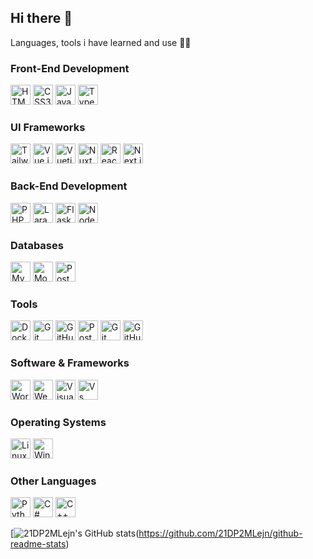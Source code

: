 ## Hi there 👋

Languages, tools i have learned and use 🧑‍💻
<section>
  <h3>Front-End Development</h3>
  <div class="icon-group">
    <img src="https://cdn.jsdelivr.net/gh/devicons/devicon@latest/icons/html5/html5-original.svg" width="32" height="32" alt="HTML5" />
    <img src="https://cdn.jsdelivr.net/gh/devicons/devicon@latest/icons/css3/css3-original.svg" width="32" height="32" alt="CSS3" />
    <img src="https://cdn.jsdelivr.net/gh/devicons/devicon@latest/icons/javascript/javascript-original.svg" width="32" height="32" alt="JavaScript" />
    <img src="https://cdn.jsdelivr.net/gh/devicons/devicon@latest/icons/typescript/typescript-original.svg" width="32" height="32" alt="TypeScript" />
  </div>

  <h3>UI Frameworks</h3>
  <div class="icon-group">
    <img src="https://cdn.jsdelivr.net/gh/devicons/devicon@latest/icons/tailwindcss/tailwindcss-original.svg" width="32" height="32" alt="Tailwind CSS" />
    <img src="https://cdn.jsdelivr.net/gh/devicons/devicon@latest/icons/vuejs/vuejs-original.svg" width="32" height="32" alt="Vue.js" />
    <img src="https://cdn.jsdelivr.net/gh/devicons/devicon@latest/icons/vuetify/vuetify-original.svg" width="32" height="32" alt="Vuetify" />
    <img src="https://cdn.jsdelivr.net/gh/devicons/devicon@latest/icons/nuxtjs/nuxtjs-original.svg" width="32" height="32" alt="Nuxt.js" />
    <img src="https://cdn.jsdelivr.net/gh/devicons/devicon@latest/icons/react/react-original.svg" width="32" height="32" alt="React" />
    <img src="https://cdn.jsdelivr.net/gh/devicons/devicon@latest/icons/nextjs/nextjs-original.svg" width="32" height="32" alt="Next.js" />
  </div>

  <h3>Back-End Development</h3>
  <div class="icon-group">
    <img src="https://cdn.jsdelivr.net/gh/devicons/devicon@latest/icons/php/php-original.svg" width="32" height="32" alt="PHP" />
    <img src="https://cdn.jsdelivr.net/gh/devicons/devicon@latest/icons/laravel/laravel-original.svg" width="32" height="32" alt="Laravel" />
    <img src="https://cdn.jsdelivr.net/gh/devicons/devicon@latest/icons/flask/flask-original.svg" width="32" height="32" alt="Flask" />
    <img src="https://cdn.jsdelivr.net/gh/devicons/devicon@latest/icons/nodejs/nodejs-original.svg" width="32" height="32" alt="Node.js" />
  </div>

  <h3>Databases</h3>
  <div class="icon-group">
    <img src="https://cdn.jsdelivr.net/gh/devicons/devicon@latest/icons/mysql/mysql-original.svg" width="32" height="32" alt="MySQL" />
    <img src="https://cdn.jsdelivr.net/gh/devicons/devicon@latest/icons/mongodb/mongodb-original.svg" width="32" height="32" alt="MongoDB" />
    <img src="https://cdn.jsdelivr.net/gh/devicons/devicon@latest/icons/postgresql/postgresql-original.svg" width="32" height="32" alt="PostgreSQL" />
  </div>

  <h3>Tools</h3>
  <div class="icon-group">
    <img src="https://cdn.jsdelivr.net/gh/devicons/devicon@latest/icons/docker/docker-original.svg" width="32" height="32" alt="Docker" />
    <img src="https://cdn.jsdelivr.net/gh/devicons/devicon@latest/icons/git/git-original.svg" width="32" height="32" alt="Git" />
    <img src="https://cdn.jsdelivr.net/gh/devicons/devicon@latest/icons/github/github-original.svg" width="32" height="32" alt="GitHub" />
    <img src="https://cdn.jsdelivr.net/gh/devicons/devicon@latest/icons/postman/postman-original.svg" width="32" height="32" alt="Postman" />
    <img src="https://cdn.jsdelivr.net/gh/devicons/devicon@latest/icons/git/git-original.svg" width="32" height="32" alt="Git" />
    <img src="https://cdn.jsdelivr.net/gh/devicons/devicon@latest/icons/github/github-original.svg" width="32" height="32" alt="GitHub" />
  </div>

  <h3>Software & Frameworks</h3>
  <div class="icon-group">
    <img src="https://cdn.jsdelivr.net/gh/devicons/devicon@latest/icons/wordpress/wordpress-plain.svg" width="32" height="32" alt="WordPress" />
    <img src="https://cdn.jsdelivr.net/gh/devicons/devicon@latest/icons/webstorm/webstorm-original.svg" width="32" height="32" alt="WebStorm" />
    <img src="https://cdn.jsdelivr.net/gh/devicons/devicon@latest/icons/visualstudio/visualstudio-original.svg"  width="32" height="32" alt="Visual Studio" />
    <img src="https://cdn.jsdelivr.net/gh/devicons/devicon@latest/icons/vscode/vscode-original.svg" width="32" height="32" alt="Vs Code" />
  </div>

  <h3>Operating Systems</h3>
  <div>
    <img src="https://cdn.jsdelivr.net/gh/devicons/devicon@latest/icons/linux/linux-original.svg" width="32" height="32" alt="Linux" />
    <img src="https://cdn.jsdelivr.net/gh/devicons/devicon@latest/icons/windows8/windows8-original.svg" width="32" height="32" alt="Windows 8" />
  </div>

  <h3>Other Languages</h3>
  <div class="icon-group">
    <img src="https://cdn.jsdelivr.net/gh/devicons/devicon@latest/icons/python/python-original.svg" width="32" height="32" alt="Python" />
    <img src="https://cdn.jsdelivr.net/gh/devicons/devicon@latest/icons/csharp/csharp-original.svg" width="32" height="32" alt="C#" />
    <img src="https://cdn.jsdelivr.net/gh/devicons/devicon@latest/icons/cplusplus/cplusplus-original.svg" width="32" height="32" alt="C++" />
  </div>
</section>

[![21DP2MLejn's GitHub stats](https://github-readme-stats.vercel.app/api?username=21DP2MLejn)(https://github.com/21DP2MLejn/github-readme-stats)



<!--
**21DP2MLejn/21DP2MLejn** is a ✨ _special_ ✨ repository because its `README.md` (this file) appears on your GitHub profile.

Here are some ideas to get you started:

- 🔭 I’m currently working on ...
- 🌱 I’m currently learning ...
- 👯 I’m looking to collaborate on ...
- 🤔 I’m looking for help with ...
- 💬 Ask me about ...
- 📫 How to reach me: ...
- 😄 Pronouns: ...
- ⚡ Fun fact: ...
-->
